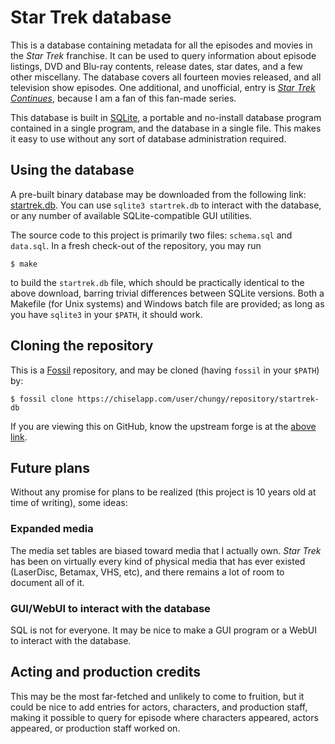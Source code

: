 # Star Trek database

This is a database containing metadata for all the episodes and movies
in the _Star Trek_ franchise.  It can be used to query information
about episode listings, DVD and Blu-ray contents, release dates, star
dates, and a few other miscellany.  The database covers all fourteen
movies released, and all television show episodes.  One additional,
and unofficial, entry is [_Star Trek
Continues_](https://www.startrekcontinues.com/), because I am a fan of
this fan-made series.

This database is built in [SQLite](https://sqlite.org/), a portable
and no-install database program contained in a single program, and the
database in a single file.  This makes it easy to use without any sort
of database administration required.

## Using the database

A pre-built binary database may be downloaded from the following link:
[startrek.db](/uv/startrek.db).  You can use `sqlite3 startrek.db` to
interact with the database, or any number of available
SQLite-compatible GUI utilities.

The source code to this project is primarily two files: `schema.sql`
and `data.sql`.  In a fresh check-out of the repository, you may run

```
$ make
```

to build the `startrek.db` file, which should be practically identical
to the above download, barring trivial differences between SQLite
versions.  Both a Makefile (for Unix systems) and Windows batch file
are provided; as long as you have `sqlite3` in your `$PATH`, it should
work.

## Cloning the repository

This is a [Fossil](https://fossil-scm.org/) repository, and may be
cloned (having `fossil` in your `$PATH`) by:

```
$ fossil clone https://chiselapp.com/user/chungy/repository/startrek-db
```

If you are viewing this on GitHub, know the upstream forge is at the
[above
link](https://chiselapp.com/user/chungy/repository/startrek-db).

## Future plans

Without any promise for plans to be realized (this project is 10 years
old at time of writing), some ideas:

### Expanded media

The media set tables are biased toward media that I actually own.
_Star Trek_ has been on virtually every kind of physical media that
has ever existed (LaserDisc, Betamax, VHS, etc), and there remains a
lot of room to document all of it.

### GUI/WebUI to interact with the database

SQL is not for everyone.  It may be nice to make a GUI program or a
WebUI to interact with the database.

## Acting and production credits

This may be the most far-fetched and unlikely to come to fruition, but
it could be nice to add entries for actors, characters, and production
staff, making it possible to query for episode where characters
appeared, actors appeared, or production staff worked on.
